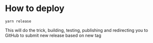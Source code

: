 # How to deploy

`yarn release`

This will do the trick, building, testing, publishing and redirecting you to GitHub to submit new release based on new tag
